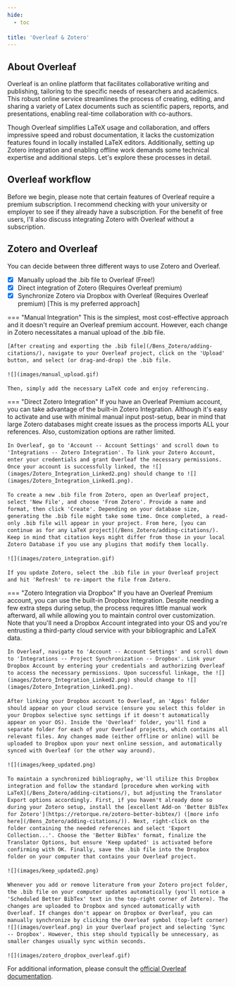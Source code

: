```yaml
---
hide:
  - toc

title: 'Overleaf & Zotero'
---
```


## About Overleaf
Overleaf is an online platform that facilitates collaborative writing and publishing, tailoring to the specific needs of researchers and academics. This robust online service streamlines the process of creating, editing, and sharing a variety of Latex documents such as scientific papers, reports, and presentations, enabling real-time collaboration with co-authors.

Though Overleaf simplifies LaTeX usage and collaboration, and offers impressive speed and robust documentation, it lacks the customization features found in locally installed LaTeX editors. Additionally, setting up Zotero integration and enabling offline work demands some technical expertise and additional steps. Let's explore these processes in detail.

## Overleaf workflow
Before we begin, please note that certain features of Overleaf require a premium subscription. I recommend checking with your university or employer to see if they already have a subscription. For the benefit of free users, I'll also discuss integrating Zotero with Overleaf without a subscription.

## Zotero and Overleaf
You can decide between three different ways to use Zotero and Overleaf.

- [x] Manually upload the .bib file to Overleaf (Free!)
- [x] Direct integration of Zotero (Requires Overleaf premium)
- [X] Synchronize Zotero via Dropbox with Overleaf (Requires Overleaf premium) [This is my preferred approach]

=== "Manual Integration"
    This is the simplest, most cost-effective approach and it doesn't require an Overleaf premium account. However, each change in Zotero necessitates a manual upload of the .bib file.
	
	[After creating and exporting the .bib file](/Bens_Zotero/adding-citations/), navigate to your Overleaf project, click on the 'Upload' button, and select (or drag-and-drop) the .bib file.

	![](images/manual_upload.gif)

	Then, simply add the necessary LaTeX code and enjoy referencing.
	
=== "Direct Zotero Integration"
	If you have an Overleaf Premium account, you can take advantage of the built-in Zotero Integration. Although it's easy to activate and use with minimal manual input post-setup, bear in mind that large Zotero databases might create issues as the process imports ALL your references. Also, customization options are rather limited.

	In Overleaf, go to 'Account -- Account Settings' and scroll down to 'Integrations -- Zotero Integration'. To link your Zotero Account, enter your credentials and grant Overleaf the necessary permissions. Once your account is successfully linked, the ![](images/Zotero_Integration_Linked2.png) should change to ![](images/Zotero_Integration_Linked1.png).

	To create a new .bib file from Zotero, open an Overleaf project, select 'New File', and choose 'From Zotero'. Provide a name and format, then click 'Create'. Depending on your database size, generating the .bib file might take some time. Once completed, a read-only .bib file will appear in your project. From here, [you can continue as for any LaTeX project](/Bens_Zotero/adding-citations/). Keep in mind that citation keys might differ from those in your local Zotero Database if you use any plugins that modify them locally.

	![](images/zotero_integration.gif)

	If you update Zotero, select the .bib file in your Overleaf project and hit 'Refresh' to re-import the file from Zotero.	
	
=== "Zotero Integration via Dropbox"
	If you have an Overleaf Premium account, you can use the built-in Dropbox Integration. Despite needing a few extra steps during setup, the process requires little manual work afterward, all while allowing you to maintain control over customization. Note that you'll need a Dropbox Account integrated into your OS and you're entrusting a third-party cloud service with your bibliographic and LaTeX data.

	In Overleaf, navigate to 'Account -- Account Settings' and scroll down to 'Integrations -- Project Synchronization -- Dropbox'. Link your Dropbox Account by entering your credentials and authorizing Overleaf to access the necessary permissions. Upon successful linkage, the ![](images/Zotero_Integration_Linked2.png) should change to ![](images/Zotero_Integration_Linked1.png).

	After linking your Dropbox account to Overleaf, an 'Apps' folder should appear on your cloud service (ensure you select this folder in your Dropbox selective sync settings if it doesn't automatically appear on your OS). Inside the 'Overleaf' folder, you'll find a separate folder for each of your Overleaf projects, which contains all relevant files. Any changes made (either offline or online) will be uploaded to Dropbox upon your next online session, and automatically synced with Overleaf (or the other way around).

	![](images/keep_updated.png)

	To maintain a synchronized bibliography, we'll utilize this Dropbox integration and follow the standard [procedure when working with LaTeX](/Bens_Zotero/adding-citations/), but adjusting the Translator Export options accordingly. First, if you haven't already done so during your Zotero setup, install the [excellent Add-on 'Better BibTex for Zotero'](https://retorque.re/zotero-better-bibtex/) ([more info here](/Bens_Zotero/adding-citations/)). Next, right-click on the folder containing the needed references and select 'Export Collection...'. Choose the 'Better BibTex' format, finalize the Translator Options, but ensure 'Keep updated' is activated before confirming with OK. Finally, save the .bib file into the Dropbox folder on your computer that contains your Overleaf project.

	![](images/keep_updated2.png)

	Whenever you add or remove literature from your Zotero project folder, the .bib file on your computer updates automatically (you'll notice a 'Scheduled Better BibTex' text in the top-right corner of Zotero). The changes are uploaded to Dropbox and synced automatically with Overleaf. If changes don't appear on Dropbox or Overleaf, you can manually synchronize by clicking the Overleaf symbol (top-left corner) ![](images/overleaf.png) in your Overleaf project and selecting 'Sync -- Dropbox'. However, this step should typically be unnecessary, as smaller changes usually sync within seconds.

	![](images/zotero_dropbox_overleaf.gif)

	
For additional information, please consult the [official Overleaf documentation](https://www.overleaf.com/learn/how-to/How_to_link_your_Overleaf_account_to_Mendeley_and_Zotero#Using_Zotero).
	